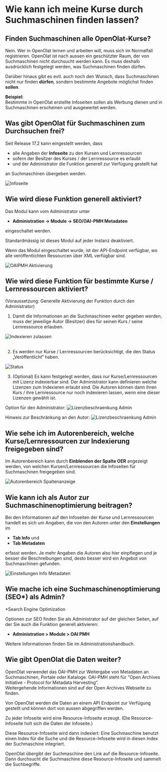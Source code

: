 # Wie kann ich meine Kurse durch Suchmaschinen finden lassen?

## Finden Suchmaschinen alle OpenOlat-Kurse?

Nein. Wer in OpenOlat lernen und arbeiten will, muss sich im Normalfall registrieren. OpenOlat ist nach aussen ein geschützter Raum, der von Suchmaschinen nicht durchsucht werden kann. Es muss deshalb ausdrücklich festgelegt werden, was Suchmaschinen finden dürfen.

Darüber hinaus gibt es evtl. auch noch den Wunsch, dass Suchmaschinen nicht nur finden <b>dürfen</b>, sondern bestimmte Angebote möglichst finden <b>sollen</b>. 

<b>Beispiel</b>: <br>Bestimmte in OpenOlat erstellte Infoseiten sollen als Werbung dienen und in Suchmaschinen erscheinen und ausgewertet werden.


## Was gibt OpenOlat für Suchmaschinen zum Durchsuchen frei?

Seit Release 17.2 kann eingestellt werden, dass
- alle Angaben der <b>Infoseite</b> zu den Kursen und Lernressourcen
- sofern der Besitzer des Kurses / der Lernressource es erlaubt
- und der Administrator die Funktion generell zur Verfügung gestellt hat 

an Suchmaschinen übergeben werden.

![Infoseite](assets/Infoseite1.png)


## Wie wird diese Funktion generell aktiviert?

Das Modul kann vom Administrator unter 
- <b>Administration -> Module -> SEO/OAI-PMH Metadaten</b>

eingeschaltet werden. 

Standardmässig ist dieses Modul auf jeder Instanz deaktiviert.

Wenn das Modul eingeschaltet wurde, ist der API-Endpoint verfügbar, wo alle veröffentlichten Ressourcen über XML verfügbar sind.

![OAIPMH Aktivierung](assets/OAIPMH_Aktivierung.png)


## Wie wird diese Funktion für bestimmte Kurse / Lernressourcen aktiviert?

(Voraussetzung: Generelle Aktivierung der Funktion durch den Administrator)


1. Damit die Informationen an die Suchmaschinen weiter gegeben werden, muss der jeweilige Autor (Besitzer) dies für seinen Kurs / seine Lernressource erlauben.

![Indexieren zulassen](assets/Indexieren_zulassen.png)
<br><br>

2. Es werden nur Kurse / Lernressourcen berücksichtigt, die den Status „Veröffentlicht“ haben.

![Status](assets/Status.png)


3. (Optional) Es kann festgelegt werden, dass nur Kurse/Lernressourcen mit Lizenz indexierbar sind. Der Administrator kann definieren welche Lizenzen zum Indexieren erlaubt sind. Die Autoren können dann ihren Kurs / ihre Lernressource nur noch indexieren lassen, wenn eine dieser Lizenzen gewählt ist.

Option für den Administrator:
![Lizenzbeschraenkung Admin](assets/Lizenzbeschraenkung_Admin2.png)


Hinweis zur Beschränkung an den Autor:
![Lizenzbeschraenkung Admin](assets/Lizenzbeschraenkung_Autor.png)



## Wie sehe ich im Autorenbereich, welche Kurse/Lernressourcen zur Indexierung freigegeben sind?

Im Autorenbereich kann durch <b>Einblenden der Spalte OER</b> angezeigt werden, von welchen Kursen/Lernressourcen die Infoseiten für Suchmaschinen freigegeben sind.

![Autorenbereich Spaltenanzeige](assets/Autorenbereich_Spaltenanzeige.png)



## Wie kann ich als Autor zur Suchmaschinenoptimierung beitragen?

Bei den Informationen auf den Infoseiten der Kurse und Lernressourcen handelt es sich um Angaben, die von den Autoren unter den <b>Einstellungen</b> im 
* <b>Tab Info</b> und 
* <b>Tab Metadaten</b> <br>

erfasst werden. Je mehr Angaben die Autoren also hier einpflegen und je besser die Beschreibungen sind, desto besser wird ein Angebot von Suchmaschinen gefunden.

![Einstellungen Info Metadaten](assets/Einstellungen_Info_Metadaten.png)


## Wie mache ich eine Suchmaschinenoptimierung (SEO*) als Admin?
*Search Engine Optimization

Optionen zur SEO finden Sie als Administrator auf der gleichen Seiten, auf der Sie auch die Funktion generell aktivieren:

- <b>Administration > Module > OAI PMH</b>

Weitere Informationen finden Sie im Administrationshandbuch.

## Wie gibt OpenOlat die Daten weiter?

OpenOlat verwendet das OAI-PMH zur Weitergabe von Metadaten an Suchmaschinen, Portale oder Kataloge. OAI-PMH steht für "Open Archives Initiative - Protocol for Metadata Harvesting“.<br> Weitergehende Informationen sind auf der Open Archives Webseite zu finden.

Von OpenOlat werden die Daten an einem API Endpoint zur Verfügung gestellt und können dort von aussen abgegriffen werden.

Zu jeder Infoseite wird eine Resource-Infoseite erzeugt. (Die Resource-Infoseite holt sich die Daten der Infoseite.)

Diese Resource-Infoseite wird dann indexiert: Eine Suchmaschine benutzt einen Index für die Suche und die Resource-Infoseite wird in diesen Index der Suchmaschine integriert.

OpenOlat übergibt der Suchmaschine den Link auf die Resource-Infoseite. Dann durchsucht die Suchmaschine diese Resource-Infoseite und sammelt die Suchbegriffe.